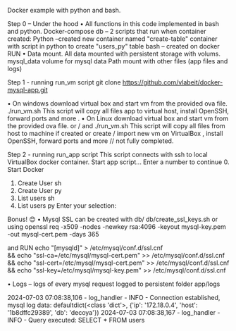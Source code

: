 Docker example with python and bash.

Step 0 – Under the hood
•	All functions in this code implemented in bash and python.
Docker-compose db – 2 scripts that run when container created:
Python –created new container named "create-table" container with script in python to create "users_py" table
bash – created on docker RUN
•	Data mount.
All data mounted with persistent storage with volums.
mysql_data volume for mysql data
Path mount with other files (app files and logs)

Step 1 - running run_vm script
git clone https://github.com/vlabeit/docker-mysql-app.git

•	On windows
  download virtual box and start vm from the provided ova file.
./run_vm.sh
This script will copy all files app to virtual host, install OpenSSH, forward ports and more .
•	On Linux
download virtual box and start vm from the provided ova file.
or / and
./run_vm.sh
This script will copy all files from host to machine if created or create / import new vm on VirtualBox , install OpenSSH, forward ports and more  // not fully completed.

Step 2 - running run_app script
This script connects with ssh to local VirtualBox docker container.
	Start app script...
Enter a number to continue
0. Start Docker
1. Create User sh
2. Create User py
3. List users sh
4. List users py
Enter your selection:

Bonus! 😊
•	Mysql SSL can be created with db/ db/create_ssl_keys.sh or using
openssl req -x509 -nodes -newkey rsa:4096 -keyout mysql-key.pem -out mysql-cert.pem -days 365

and RUN echo "[mysqld]" > /etc/mysql/conf.d/ssl.cnf \
    && echo "ssl-ca=/etc/mysql/mysql-cert.pem" >> /etc/mysql/conf.d/ssl.cnf \
    && echo "ssl-cert=/etc/mysql/mysql-cert.pem" >> /etc/mysql/conf.d/ssl.cnf \
    && echo "ssl-key=/etc/mysql/mysql-key.pem" >> /etc/mysql/conf.d/ssl.cnf

•	Logs – logs of every mysql request logged to persistent folder app/logs

2024-07-03 07:08:38,106 - log_handler - INFO - Connection established, mysql log data: defaultdict(<class 'dict'>, {'ip': '172.18.0.4', 'host': '1b8dffc29389', 'db': 'decoya'})
2024-07-03 07:08:38,167 - log_handler - INFO - Query executed: SELECT * FROM users


